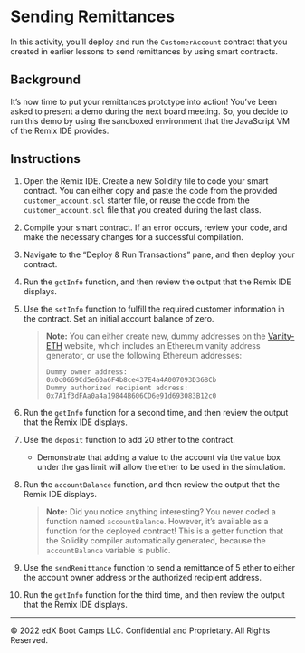 # Sending Remittances

In this activity, you’ll deploy and run the `CustomerAccount` contract that you created in earlier lessons to send remittances by using smart contracts.

## Background

It’s now time to put your remittances prototype into action! You’ve been asked to present a demo during the next board meeting. So, you decide to run this demo by using the sandboxed environment that the JavaScript VM of the Remix IDE provides.

## Instructions

1. Open the Remix IDE. Create a new Solidity file to code your smart contract. You can either copy and paste the code from the provided `customer_account.sol` starter file, or reuse the code from the `customer_account.sol` file that you created during the last class. 

2. Compile your smart contract. If an error occurs, review your code, and make the necessary changes for a successful compilation.

3. Navigate to the “Deploy & Run Transactions” pane, and then deploy your contract.

4. Run the `getInfo` function, and then review the output that the Remix IDE displays.

5. Use the `setInfo` function to fulfill the required customer information in the contract. Set an initial account balance of zero.

    > **Note:** You can either create new, dummy addresses on the [Vanity-ETH](https://vanity-eth.tk/) website, which includes an Ethereum vanity address generator, or use the following Ethereum addresses:
    >
    > ```text
    > Dummy owner address: 0x0c0669Cd5e60a6F4b8ce437E4a4A007093D368Cb
    > Dummy authorized recipient address: 0x7A1f3dFAa0a4a19844B606CD6e91d693083B12c0
    > ```

6. Run the `getInfo` function for a second time, and then review the output that the Remix IDE displays.

7. Use the `deposit` function to add 20 ether to the contract. 
  
    * Demonstrate that adding a value to the account via the `value` box under the gas limit will allow the ether to be used in the simulation.

8. Run the `accountBalance` function, and then review the output that the Remix IDE displays.

    > **Note:** Did you notice anything interesting? You never coded a function named `accountBalance`. However, it’s available as a function for the deployed contract! This is a getter function that the Solidity compiler automatically generated, because the `accountBalance` variable is public.

9. Use the `sendRemittance` function to send a remittance of 5 ether to either the account owner address or the authorized recipient address.

10. Run the `getInfo` function for the third time, and then review the output that the Remix IDE displays.

---

© 2022 edX Boot Camps LLC. Confidential and Proprietary. All Rights Reserved.

